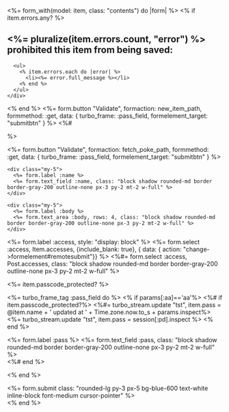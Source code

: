 <%= form_with(model: item, class: "contents") do |form| %>
  <% if item.errors.any? %>
    <div id="error_explanation" class="bg-red-50 text-red-500 px-3 py-2 font-medium rounded-lg mt-3">
      <h2><%= pluralize(item.errors.count, "error") %> prohibited this item from being saved:</h2>

      <ul>
        <% item.errors.each do |error| %>
          <li><%= error.full_message %></li>
        <% end %>
      </ul>
    </div>
  <% end %>
    <%= form.button "Validate", formaction: new_item_path, formmethod: :get, data: { turbo_frame: :pass_field, formelement_target: "submitbtn" } %>
  <%# <div class="my-5"> %>
  <div data-controller="formelement">
    <%= form.button "Validate", formaction: fetch_poke_path, formmethod: :get, data: { turbo_frame: :pass_field, formelement_target: "submitbtn" } %>

    <div class="my-5">
      <%= form.label :name %>
      <%= form.text_field :name, class: "block shadow rounded-md border border-gray-200 outline-none px-3 py-2 mt-2 w-full" %>
    </div>

    <div class="my-5">
      <%= form.label :body %>
      <%= form.text_area :body, rows: 4, class: "block shadow rounded-md border border-gray-200 outline-none px-3 py-2 mt-2 w-full" %>
    </div>
  

  <div class="my-5">
    <%= form.label :access, style: "display: block" %>
    <%= form.select :access, Item.accesses, {include_blank: true}, { data: { action: "change->formelement#remotesubmit"}} %>
    <%#= form.select :access, Post.accesses, class: "block shadow rounded-md border border-gray-200 outline-none px-3 py-2 mt-2 w-full" %>
  </div>
  </div>

<div id="tst">

</div>

  <%= item.passcode_protected? %>

  <%= turbo_frame_tag :pass_field do %>
    <% if params[:aa]=='aa'%>
    <%# if item.passcode_protected?%>
      <%#= turbo_stream.update "tst", item.pass = @item.name + ' updated at ' + Time.zone.now.to_s + params.inspect%>
      <%= turbo_stream.update "tst", item.pass = session[:pd].inspect %>
    <% end %>
      <div class="my-5">
        <%= form.label :pass %>
        <%= form.text_field :pass, class: "block shadow rounded-md border border-gray-200 outline-none px-3 py-2 mt-2 w-full" %>
      </div>
    <%# end %>
    
  <% end %>

  <div class="inline">
    <%= form.submit class: "rounded-lg py-3 px-5 bg-blue-600 text-white inline-block font-medium cursor-pointer" %>
  </div>
<% end %>
